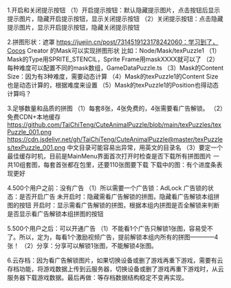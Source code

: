 1.开启和关闭提示按钮
    （1）开启提示按钮：默认隐藏提示图片，点击按钮后显示提示图片，隐藏开启提示按钮，显示关闭提示按钮
    （2）关闭提示按钮：点击隐藏提示图片，显示开启提示按钮，隐藏关闭提示按钮

2.拼图形状：遮罩
    https://juejin.cn/post/7314519123178242060：学习到了，Cocos Creator 的Mask可以实现拼图形状
    比如：Node/Mask/texPuzzle1
    （1）Mask的Type用SPRITE_STENCIL，Sprite Frame用maskXXXX就可以了
    （2）每种难度可以配置不同的mask数组，GameDataPuzzle.ts
    （3）Mask的Content Size：因为有3种难度，需要动态计算
    （4）Mask的texPuzzle1的Content Size也是动态计算的，根据难度来设置
    （5）Mask的texPuzzle1的Position也得动态计算吗？

3.足够数量和品质的拼图
    （1）每套8张，4张免费的，4张需要看广告解锁。
    （2）免费CDN+本地缓存
        https://github.com/TaiChiTeng/CuteAnimalPuzzle/blob/main/texPuzzles/texPuzzle_001.png
        https://cdn.jsdelivr.net/gh/TaiChiTeng/CuteAnimalPuzzle@master/texPuzzles/texPuzzle_001.png
        中文目录可能容易出异常，用英文的目录名
    （3）要定一个最佳缓存时机，目前是MainMenu界面首次打开时检查是否下载所有拼图图片
        一共10组套图，每套首张都在包里，还要110张图要下载
        下载中的图：有个进度条表现更好

4.500个用户之前：没有广告
    （1）所以需要一个广告锁：AdLock
        广告锁的状态：是否开启广告
        未开启时：隐藏需看广告解锁的拼图，隐藏看广告解锁本组拼图的按钮
        开启时：显示需看广告解锁的拼图，根据本组内拼图是否全解锁来判断是否显示看广告解锁本组拼图的按钮

5.500个用户之后：可以开通广告
    （1）不能看1个广告只解锁1张图，容易受不了。所以，定为，每看1个激励视频广告，提前解锁本组内所有的拼图————4张！
    （2）分享：分享可以解锁1张图，不能解锁4张图。

6.云存档：因为看广告解锁图片，如果切换设备或删了游戏再重下游戏，需要有云存档功能，将游戏数据上传到云服务器，切换设备或删了游戏再重下游戏时，从云服务器下载游戏数据。最后再做：等存档数据结构稳定不变再实现。